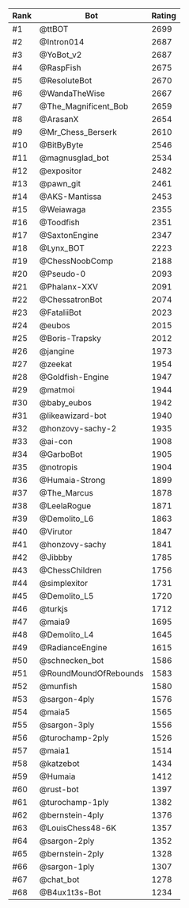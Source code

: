 Rank|Bot|Rating
---|---|---
#1|@ttBOT|2699
#2|@Intron014|2687
#3|@YoBot_v2|2687
#4|@RaspFish|2675
#5|@ResoluteBot|2670
#6|@WandaTheWise|2667
#7|@The_Magnificent_Bob|2659
#8|@ArasanX|2654
#9|@Mr_Chess_Berserk|2610
#10|@BitByByte|2546
#11|@magnusglad_bot|2534
#12|@expositor|2482
#13|@pawn_git|2461
#14|@AKS-Mantissa|2453
#15|@Weiawaga|2355
#16|@Toodfish|2351
#17|@SaxtonEngine|2347
#18|@Lynx_BOT|2223
#19|@ChessNoobComp|2188
#20|@Pseudo-0|2093
#21|@Phalanx-XXV|2091
#22|@ChessatronBot|2074
#23|@FataliiBot|2023
#24|@eubos|2015
#25|@Boris-Trapsky|2012
#26|@jangine|1973
#27|@zeekat|1954
#28|@Goldfish-Engine|1947
#29|@matmoi|1944
#30|@baby_eubos|1942
#31|@likeawizard-bot|1940
#32|@honzovy-sachy-2|1935
#33|@ai-con|1908
#34|@GarboBot|1905
#35|@notropis|1904
#36|@Humaia-Strong|1899
#37|@The_Marcus|1878
#38|@LeelaRogue|1871
#39|@Demolito_L6|1863
#40|@Virutor|1847
#41|@honzovy-sachy|1841
#42|@Jibbby|1785
#43|@ChessChildren|1756
#44|@simplexitor|1731
#45|@Demolito_L5|1720
#46|@turkjs|1712
#47|@maia9|1695
#48|@Demolito_L4|1645
#49|@RadianceEngine|1615
#50|@schnecken_bot|1586
#51|@RoundMoundOfRebounds|1583
#52|@munfish|1580
#53|@sargon-4ply|1576
#54|@maia5|1565
#55|@sargon-3ply|1556
#56|@turochamp-2ply|1526
#57|@maia1|1514
#58|@katzebot|1434
#59|@Humaia|1412
#60|@rust-bot|1397
#61|@turochamp-1ply|1382
#62|@bernstein-4ply|1376
#63|@LouisChess48-6K|1357
#64|@sargon-2ply|1352
#65|@bernstein-2ply|1328
#66|@sargon-1ply|1307
#67|@chat_bot|1278
#68|@B4ux1t3s-Bot|1234
